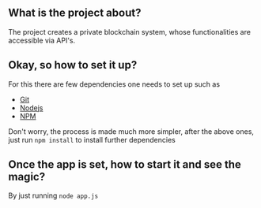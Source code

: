  ## What is the project about?

The project creates a private blockchain system, whose functionalities are accessible via API's.

## Okay, so how to set it up?

For this there are few dependencies one needs to set up such as 

- [Git](https://git-scm.com/downloads)
- [Nodejs](https://nodejs.org/en/download/)
- [NPM](https://www.npmjs.com/)

Don't worry, the process is made much more simpler, after the above ones, just run `npm install` to install further dependencies

## Once the app is set, how to start it and see the magic?

By just running `node app.js`
